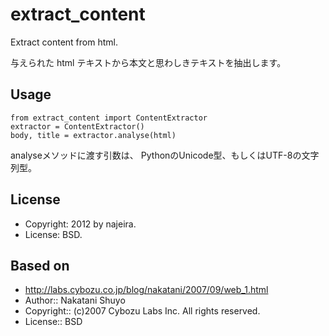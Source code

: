 extract_content
===============

Extract content from html.

与えられた html テキストから本文と思わしきテキストを抽出します。


Usage
-----

    from extract_content import ContentExtractor
    extractor = ContentExtractor()
    body, title = extractor.analyse(html)

analyseメソッドに渡す引数は、
PythonのUnicode型、もしくはUTF-8の文字列型。


License
-------

* Copyright: 2012 by najeira.
* License: BSD.


Based on
--------

* http://labs.cybozu.co.jp/blog/nakatani/2007/09/web_1.html
* Author:: Nakatani Shuyo
* Copyright:: (c)2007 Cybozu Labs Inc. All rights reserved.
* License:: BSD
